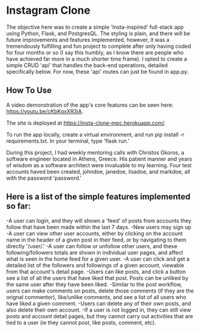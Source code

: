 # Instagram Clone

The objective here was to create a simple 'Insta-inspired' full-stack app using Python, Flask, and PostgresQL. The styling is plain, and there will be future improvements and features implemented, however, it was a tremendously fulfilling and fun project to complete after only having coded for four months or so (I say this humbly, as I know there are people who have achieved far more in a much shorter time frame). I opted to create a simple CRUD 'api' that handles the back-end operations, detailed specifically below. For now, these 'api' routes can just be found in app.py.

## How To Use

A video demonstration of the app's core features can be seen here: https://youtu.be/cKbKgxXR3iA.

The site is deployed at https://insta-clone-mpc.herokuapp.com/.

To run the app locally, create a virtual environment, and run pip install -r requirements.txt. In your terminal, type 'flask run.'

During this project, I had weekly mentoring calls with Christos Gkoros, a software engineer located in Athens, Greece. His patient manner and years of wisdom as a software architect were invaluable to my learning. Four test accounts haved been created, johndoe, janedoe, lisadoe, and markdoe, all with the password 'password.'

## Here is a list of the simple features implemented so far:

-A user can login, and they will shown a 'feed' of posts from accounts they follow that have been made within the last 7 days.
-New users may sign up
-A user can view other user accounts, either by clicking on the account name in the header of a given post in their feed, or by navigating to them directly '/user/<username>.'
-A user can follow or unfollow other users, and these following/followers totals are shown in individual user pages, and affect what is seen in the home feed for a given user.
-A user can click and get a detailed list of the followers and followings of a given account, viewable from that account's detail page.
-Users can like posts, and click a button see a list of all the users that have liked that post. Posts can be unliked by the same user after they have been liked.
-Similar to the post workflow, users can make comments on posts, delete those comments (if they are the orignal commentor), like/unlike comments,
and see a list of all users who have liked a given comment.
-Users can delete any of their own posts, and also delete their own account.
-If a user is not logged in, they can still view posts and account detail pages, but they cannot carry out activities that are tied to a user (ie they cannot post, like posts, comment, etc).







